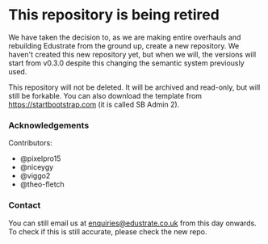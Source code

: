 # This repository is being retired
We have taken the decision to, as we are making entire overhauls and rebuilding Edustrate from the ground up, create a new repository. We haven't created this new repository yet, but when we will, the versions will start from v0.3.0 despite this changing the semantic system previously used.

This repository will not be deleted. It will be archived and read-only, but will still be forkable. You can also download the template from https://startbootstrap.com (it is called SB Admin 2).

### Acknowledgements
Contributors:
* @pixelpro15
* @niceygy
* @viggo2
* @theo-fletch

### Contact
You can still email us at enquiries@edustrate.co.uk from this day onwards. To check if this is still accurate, please check the new repo.

